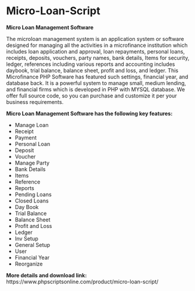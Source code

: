 # Micro-Loan-Script
<b>Micro Loan Management Software</b>

The microloan management system is an application system or software designed for managing all the activities in a microfinance institution which includes loan application and approval, loan repayments, personal loans, receipts, deposits, vouchers, party names, bank details, Items for security, ledger, references including various reports and accounting includes daybook, trial balance, balance sheet, profit and loss, and ledger. This Microfinance PHP Software has featured such settings, financial year, and database back. It is a powerful system to manage small, medium lending, and financial firms which is developed in PHP with MYSQL database. We offer full source code, so you can purchase and customize it per your business requirements.

<b>Micro Loan Management Software has the following key features:</b>

<ul>
<li>Manage Loan</li>
<li>Receipt</li>
<li>Payment</li>
<li>Personal Loan</li>
<li>Deposit</li>
<li>Voucher</li>
<li>Manage Party</li>
<li>Bank Details</li>
<li>Items</li>
<li>Reference</li>
<li>Reports</li>
<li>Pending Loans</li>
<li>Closed Loans</li>
<li>Day Book</li>
<li>Trial Balance</li>
<li>Balance Sheet</li>
<li>Profit and Loss</li>
<li>Ledger</li>
<li>Inv Setup</li>
<li>General Setup</li>
<li>User</li>
<li>Financial Year</li>
<li>Reorganize</li>
</ul>
<b>More details and download link:</b></br>
https://www.phpscriptsonline.com/product/micro-loan-script/
